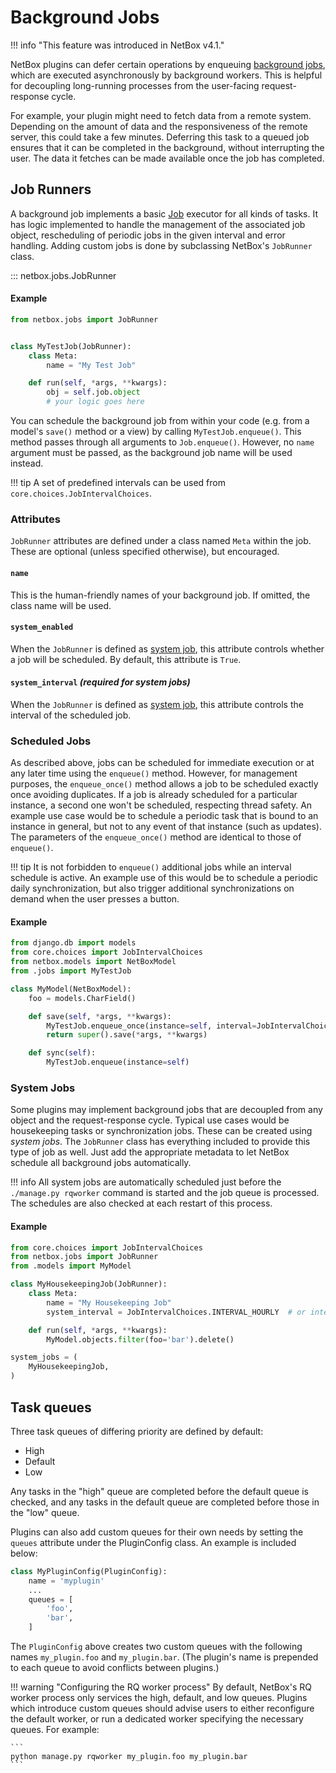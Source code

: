 # Background Jobs

!!! info "This feature was introduced in NetBox v4.1."

NetBox plugins can defer certain operations by enqueuing [background jobs](../../features/background-jobs.md), which are executed asynchronously by background workers. This is helpful for decoupling long-running processes from the user-facing request-response cycle.

For example, your plugin might need to fetch data from a remote system. Depending on the amount of data and the responsiveness of the remote server, this could take a few minutes. Deferring this task to a queued job ensures that it can be completed in the background, without interrupting the user. The data it fetches can be made available once the job has completed.

## Job Runners

A background job implements a basic [Job](../../models/core/job.md) executor for all kinds of tasks. It has logic implemented to handle the management of the associated job object, rescheduling of periodic jobs in the given interval and error handling. Adding custom jobs is done by subclassing NetBox's `JobRunner` class.

::: netbox.jobs.JobRunner

#### Example

```python title="jobs.py"
from netbox.jobs import JobRunner


class MyTestJob(JobRunner):
    class Meta:
        name = "My Test Job"

    def run(self, *args, **kwargs):
        obj = self.job.object
        # your logic goes here
```

You can schedule the background job from within your code (e.g. from a model's `save()` method or a view) by calling `MyTestJob.enqueue()`. This method passes through all arguments to `Job.enqueue()`. However, no `name` argument must be passed, as the background job name will be used instead.

!!! tip
    A set of predefined intervals can be used from `core.choices.JobIntervalChoices`.

### Attributes

`JobRunner` attributes are defined under a class named `Meta` within the job. These are optional (unless specified otherwise), but encouraged.

#### `name`

This is the human-friendly names of your background job. If omitted, the class name will be used.

#### `system_enabled`

When the `JobRunner` is defined as [system job](#system-jobs), this attribute controls whether a job will be scheduled. By default, this attribute is `True`.

#### `system_interval` *(required for system jobs)*

When the `JobRunner` is defined as [system job](#system-jobs), this attribute controls the interval of the scheduled job.

### Scheduled Jobs

As described above, jobs can be scheduled for immediate execution or at any later time using the `enqueue()` method. However, for management purposes, the `enqueue_once()` method allows a job to be scheduled exactly once avoiding duplicates. If a job is already scheduled for a particular instance, a second one won't be scheduled, respecting thread safety. An example use case would be to schedule a periodic task that is bound to an instance in general, but not to any event of that instance (such as updates). The parameters of the `enqueue_once()` method are identical to those of `enqueue()`.

!!! tip
    It is not forbidden to `enqueue()` additional jobs while an interval schedule is active. An example use of this would be to schedule a periodic daily synchronization, but also trigger additional synchronizations on demand when the user presses a button.

#### Example

```python title="models.py"
from django.db import models
from core.choices import JobIntervalChoices
from netbox.models import NetBoxModel
from .jobs import MyTestJob

class MyModel(NetBoxModel):
    foo = models.CharField()

    def save(self, *args, **kwargs):
        MyTestJob.enqueue_once(instance=self, interval=JobIntervalChoices.INTERVAL_HOURLY)
        return super().save(*args, **kwargs)

    def sync(self):
        MyTestJob.enqueue(instance=self)
```


### System Jobs

Some plugins may implement background jobs that are decoupled from any object and the request-response cycle. Typical use cases would be housekeeping tasks or synchronization jobs. These can be created using *system jobs*. The `JobRunner` class has everything included to provide this type of job as well. Just add the appropriate metadata to let NetBox schedule all background jobs automatically.

!!! info
    All system jobs are automatically scheduled just before the `./manage.py rqworker` command is started and the job queue is processed. The schedules are also checked at each restart of this process.

#### Example

```python title="jobs.py"
from core.choices import JobIntervalChoices
from netbox.jobs import JobRunner
from .models import MyModel

class MyHousekeepingJob(JobRunner):
    class Meta:
        name = "My Housekeeping Job"
        system_interval = JobIntervalChoices.INTERVAL_HOURLY  # or integer for n minutes

    def run(self, *args, **kwargs):
        MyModel.objects.filter(foo='bar').delete()

system_jobs = (
    MyHousekeepingJob,
)
```

## Task queues

Three task queues of differing priority are defined by default:

* High
* Default
* Low

Any tasks in the "high" queue are completed before the default queue is checked, and any tasks in the default queue are completed before those in the "low" queue.

Plugins can also add custom queues for their own needs by setting the `queues` attribute under the PluginConfig class. An example is included below:

```python
class MyPluginConfig(PluginConfig):
    name = 'myplugin'
    ...
    queues = [
        'foo',
        'bar',
    ]
```

The `PluginConfig` above creates two custom queues with the following names `my_plugin.foo` and `my_plugin.bar`. (The plugin's name is prepended to each queue to avoid conflicts between plugins.)

!!! warning "Configuring the RQ worker process"
    By default, NetBox's RQ worker process only services the high, default, and low queues. Plugins which introduce custom queues should advise users to either reconfigure the default worker, or run a dedicated worker specifying the necessary queues. For example:
    
    ```
    python manage.py rqworker my_plugin.foo my_plugin.bar
    ```
